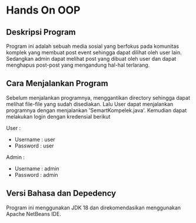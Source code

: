 # Hands On OOP

## Deskripsi Program
Program ini adalah sebuah media sosial yang berfokus pada komunitas komplek yang membuat post event sehingga dapat dilihat oleh user lain.
Sedangkan admin dapat melihat post yang dibuat oleh user dan dapat menghapus post-post yang mengandung hal-hal terlarang.

## Cara Menjalankan Program
Sebelum menjalankan programnya, menggantikan directory sehingga dapat melihat file-file yang sudah disediakan. Lalu User dapat menjalankan
programnya dengan menjalankan 'SemartKompelek.java'. Kemudian dapat melakukan login dengan kredensial berikut

User :
- Username : user
- Password : user

Admin :
- Username : admin
- Password : admin

## Versi Bahasa dan Depedency
Program ini menggunakan JDK 18 dan direkomendasikan menggunakan Apache NetBeans IDE.
